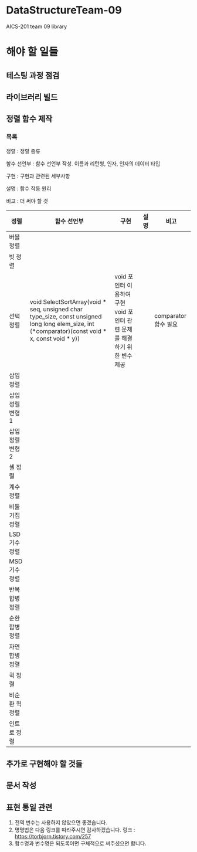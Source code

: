 # DataStructureTeam-09
AICS-201 team 09 library
# 해야 할 일들

## 테스팅 과정 점검

## 라이브러리 빌드

## 정렬 함수 제작

### 목록

정렬 : 정렬 종류

함수 선언부 : 함수 선언부 작성. 이름과 리턴형, 인자, 인자의 데이터 타입

구현 : 구현과 관련된 세부사항

설명 : 함수 작동 원리

비고 : 더 써야 할 것

| 정렬             | 함수 선언부 | 구현 | 설명 | 비고 |
| ---------------- | ----------- | ---- | ---- | ---- |
| 버블 정렬        |             |      |      |      |
| 빗 정렬          |             |      |      |      |
| 선택 정렬        |void SelectSortArray(void * seq, unsigned char type_size, const unsigned long long elem_size, int (*comparator)(const void * x, const void * y))|void 포인터 이용하여 구현 void 포인터 관련 문제를 해결하기 위한 변수 제공|      |comparator 함수 필요|
| 삽입 정렬        |             |      |      |      |
| 삽입 정렬 변형 1 |             |      |      |      |
| 삽입 정렬 변형 2 |             |      |      |      |
| 셸 정렬          |             |      |      |      |
| 계수 정렬        |             |      |      |      |
| 비둘기집 정렬    |             |      |      |      |
| LSD 기수 정렬    |             |      |      |      |
| MSD 기수 정렬    |             |      |      |      |
| 반복 합병 정렬   |             |      |      |      |
| 순환 합병 정렬   |             |      |      |      |
| 자연 합병 정렬   |             |      |      |      |
| 퀵 정렬          |             |      |      |      |
| 비순환 퀵 정렬   |             |      |      |      |
| 인트로 정렬      |             |      |      |      |

## 추가로 구현해야 할 것들

## 문서 작성

## 표현 통일 관련
1. 전역 변수는 사용하지 않았으면 좋겠습니다.
2. 명명법은 다음 링크를 따라주시면 감사하겠습니다. 링크 : https://torbjorn.tistory.com/257
3. 함수명과 변수명은 되도록이면 구체적으로 써주셨으면 합니다.
